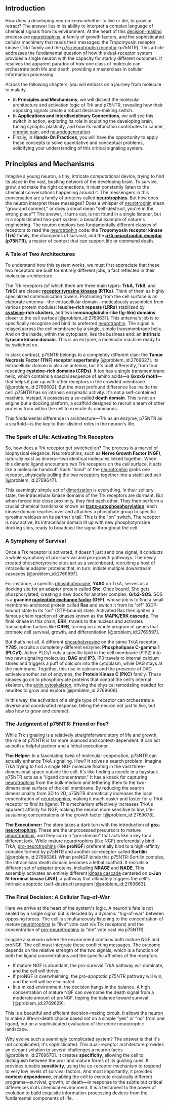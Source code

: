 ## Introduction
How does a developing neuron know whether to live or die, to grow or retract? The answer lies in its ability to interpret a complex language of chemical signals from its environment. At the heart of this [decision-making](@article_id:137659) process are [neurotrophins](@article_id:188671), a family of growth factors, and the sophisticated cellular machinery that reads their messages: the Tropomyosin receptor kinase (Trk) family and the [p75 neurotrophin receptor](@article_id:162187) (p75NTR). This article addresses the fundamental question of how this dual-receptor system provides a single neuron with the capacity for starkly different outcomes. It resolves the apparent paradox of how one class of molecule can orchestrate both life and death, providing a masterclass in cellular information processing.

Across the following chapters, you will embark on a journey from molecule to malady.
- In **Principles and Mechanisms**, we will dissect the molecular architecture and activation logic of Trk and p75NTR, revealing how their opposing signals create a robust decision-making switch.
- In **Applications and Interdisciplinary Connections**, we will see this switch in action, exploring its role in sculpting the developing brain, tuning synaptic plasticity, and how its malfunction contributes to cancer, [chronic pain](@article_id:162669), and [neurodegeneration](@article_id:167874).
- Finally, in **Hands-On Practices**, you will have the opportunity to apply these concepts to solve quantitative and conceptual problems, solidifying your understanding of this critical signaling system.

## Principles and Mechanisms

Imagine a young neuron, a tiny, intricate computational device, trying to find its place in the vast, bustling network of the developing brain. To survive, grow, and make the right connections, it must constantly listen to the chemical conversations happening around it. The messengers in this conversation are a family of proteins called **[neurotrophins](@article_id:188671)**. But how does the neuron interpret these messages? Does a whisper of [neurotrophin](@article_id:168194) mean "grow and connect," or does a shout mean "self-destruct, you're in the wrong place"? The answer, it turns out, is not found in a single listener, but in a sophisticated two-part system, a beautiful example of nature's engineering. The neuron employs two fundamentally different classes of receptors to read the [neurotrophin](@article_id:168194) code: the **Tropomyosin receptor kinase (Trk)** family, the champions of survival, and the **[p75 neurotrophin receptor](@article_id:162187) (p75NTR)**, a master of context that can support life or command death.

### A Tale of Two Architectures

To understand how this system works, we must first appreciate that these two receptors are built for entirely different jobs, a fact reflected in their molecular architecture.

The Trk receptors (of which there are three main types: **TrkA**, **TrkB**, and **TrkC**) are classic **[receptor tyrosine kinases](@article_id:137347) (RTKs)**. Think of them as highly specialized communication towers. Protruding from the cell surface is an elaborate antenna—the extracellular domain—meticulously assembled from various protein modules: **leucine-rich repeats (LRRs)** stabilized by **[cysteine](@article_id:185884)-rich clusters**, and two **immunoglobulin-like (Ig-like) domains** closer to the cell surface [@problem_id:2769631]. This antenna's job is to specifically recognize and bind its preferred [neurotrophin](@article_id:168194). The signal is relayed across the cell membrane by a single, simple transmembrane helix. And on the inside, within the cytoplasm, lies the business end: an **intrinsic tyrosine kinase domain**. This is an enzyme, a molecular machine ready to be switched on.

In stark contrast, p75NTR belongs to a completely different clan: the **Tumor Necrosis Factor (TNF) receptor superfamily** [@problem_id:2769627]. Its extracellular domain is also an antenna, but it's built differently, from four repeating **[cysteine](@article_id:185884)-rich domains (CRDs)**. It too has a single transmembrane helix, which contains a special sequence of amino acids—a **GxxxG motif**—that helps it pair up with other receptors in the crowded membrane [@problem_id:2769602]. But the most profound difference lies inside the cell. p75NTR has *no* intrinsic enzymatic activity. It's not a self-contained machine. Instead, it possesses a so-called **death domain**. This is not an engine but a docking platform, a scaffold designed to recruit a team of other proteins from within the cell to execute its commands.

This fundamental difference in architecture—Trk as an enzyme, p75NTR as a scaffold—is the key to their distinct roles in the neuron's life.

### The Spark of Life: Activating Trk Receptors

So, how does a Trk receptor get switched on? The process is a marvel of biophysical elegance. Neurotrophins, such as **Nerve Growth Factor (NGF)**, naturally exist as dimers—two identical molecules linked together. When this dimeric ligand encounters two Trk receptors on the cell surface, it acts like a molecular handcuff. Each "hand" of the [neurotrophin](@article_id:168194) grabs one receptor, physically pulling the two receptors together into a stabilized pair [@problem_id:2769647].

This seemingly simple act of [dimerization](@article_id:270622) is everything. In their solitary state, the intracellular kinase domains of the Trk receptors are dormant. But when forced into close proximity, they find each other. They then perform a crucial chemical handshake known as **[trans-autophosphorylation](@article_id:172030)**: each kinase domain reaches over and attaches a phosphate group to specific tyrosine residues on its partner's tail. This is the "on" switch. The receptor is now active, its intracellular domain lit up with new phosphotyrosine docking sites, ready to broadcast the signal throughout the cell.

### A Symphony of Survival

Once a Trk receptor is activated, it doesn't just send one signal; it conducts a whole symphony of pro-survival and pro-growth pathways. The newly created phosphotyrosine sites act as a switchboard, recruiting a host of intracellular adapter proteins that, in turn, initiate multiple downstream cascades [@problem_id:2769597].

For instance, a specific [phosphotyrosine](@article_id:139469), **Y490** on TrkA, serves as a docking site for an adapter protein called **Shc**. Once bound, Shc gets phosphorylated, creating a new dock for another complex, **Grb2-SOS**. SOS is a **guanine [nucleotide exchange factor](@article_id:198930) (GEF)**, whose job is to find a small membrane-anchored protein called **Ras** and switch it from its "off" (GDP-bound) state to its "on" (GTP-bound) state. Activated Ras then ignites a famous chain reaction of kinases known as the **MAPK/ERK cascade**. The final kinase in this chain, **ERK**, travels to the nucleus and activates transcription factors like **CREB**, turning on a whole program of genes that promote cell survival, growth, and differentiation [@problem_id:2769597].

But that's not all. A different [phosphotyrosine](@article_id:139469) on the same TrkA receptor, **Y785**, recruits a completely different enzyme: **Phospholipase C-gamma 1 (PLCγ1)**. Active PLCγ1 cuts a specific lipid in the cell membrane (PIP2) into two new signaling molecules: **DAG** and **IP3**. IP3 travels to internal calcium stores and triggers a puff of calcium into the cytoplasm, while DAG stays at the membrane. Together, this rise in calcium and the presence of DAG activate another set of enzymes, the **Protein Kinase C (PKC)** family. These kinases go on to phosphorylate proteins that control the cell's internal skeleton, the [actin cytoskeleton](@article_id:267249), driving the physical remodeling needed for neurites to grow and explore [@problem_id:2769608].

In this way, the activation of a single type of receptor can orchestrate a diverse and coordinated response, telling the neuron not just to *live*, but also how to *grow* and *connect*.

### The Judgment of p75NTR: Friend or Foe?

While Trk signaling is a relatively straightforward story of life and growth, the role of p75NTR is far more nuanced and context-dependent. It can act as both a helpful partner and a lethal executioner.

**The Helper:** In a fascinating twist of molecular cooperation, p75NTR can actually enhance TrkA signaling. How? It solves a search problem. Imagine TrkA trying to find a single NGF molecule floating in the vast three-dimensional space outside the cell. It's like finding a needle in a haystack. p75NTR acts as a "ligand concentrator." It has a knack for capturing [neurotrophins](@article_id:188671) from the bulk medium and tethering them to the two-dimensional surface of the cell membrane. By reducing the search dimensionality from 3D to 2D, p75NTR dramatically increases the local concentration of [neurotrophins](@article_id:188671), making it much easier and faster for a TrkA receptor to find its ligand. This mechanism effectively increases TrkA's apparent affinity for NGF, making the neuron more sensitive to low, life-sustaining concentrations of the growth factor [@problem_id:2769678].

**The Executioner:** The story takes a dark turn with the introduction of **[pro-neurotrophins](@article_id:180745)**. These are the unprocessed precursors to mature [neurotrophins](@article_id:188671), and they carry a "pro-domain" that acts like a key for a different lock. While mature [neurotrophins](@article_id:188671) (like NGF) preferentially bind TrkA, [pro-neurotrophins](@article_id:180745) (like **proNGF**) preferentially bind to a high-affinity complex formed by p75NTR and another co-receptor called **Sortilin** [@problem_id:2769636]. When proNGF binds this p75NTR-Sortilin complex, the intracellular death domain becomes a lethal scaffold. It recruits a different set of adapter proteins, including **NRAGE** and **NADE**. This assembly activates an entirely different [kinase cascade](@article_id:138054) centered on **c-Jun N-terminal kinase (JNK)**, a pathway that ultimately triggers the cell's intrinsic apoptotic (self-destruct) program [@problem_id:2769663].

### The Final Decision: A Cellular Tug-of-War

Here we arrive at the heart of the system's logic. A neuron's fate is not sealed by a single signal but is decided by a dynamic "tug-of-war" between opposing forces. The cell is simultaneously listening to the concentration of mature [neurotrophins](@article_id:188671) (a "live" vote cast via Trk receptors) and the concentration of [pro-neurotrophins](@article_id:180745) (a "die" vote cast via p75NTR).

Imagine a scenario where the environment contains both mature NGF and proNGF. The cell must integrate these conflicting messages. The outcome depends on the relative strength of the two signals, which is a function of both the ligand concentrations and the specific affinities of the receptors.

- If mature NGF is abundant, the pro-survival TrkA pathway will dominate, and the cell will thrive.
- If proNGF is overwhelming, the pro-apoptotic p75NTR pathway will win, and the cell will be eliminated.
- In a mixed environment, the decision hangs in the balance. A high concentration of mature NGF can overcome the death signal from a moderate amount of proNGF, tipping the balance toward survival [@problem_id:2769629].

This is a beautiful and efficient decision-making circuit. It allows the neuron to make a life-or-death choice based not on a simple "yes" or "no" from one ligand, but on a sophisticated evaluation of the entire neurotrophic landscape.

Why evolve such a seemingly complicated system? The answer is that it's not complicated; it's sophisticated. This dual-receptor architecture provides an elegant solution to several challenges a neuron faces [@problem_id:2769670]. It creates **specificity**, allowing the cell to distinguish between the pro- and mature forms of its guiding cues. It provides tunable **sensitivity**, using the co-receptor mechanism to respond to very low levels of survival factors. And most importantly, it provides **context-dependence**, enabling the cell to execute drastically different programs—survival, growth, or death—in response to the subtle but critical differences in its chemical environment. It is a testament to the power of evolution to build exquisite information-processing devices from the fundamental components of life.